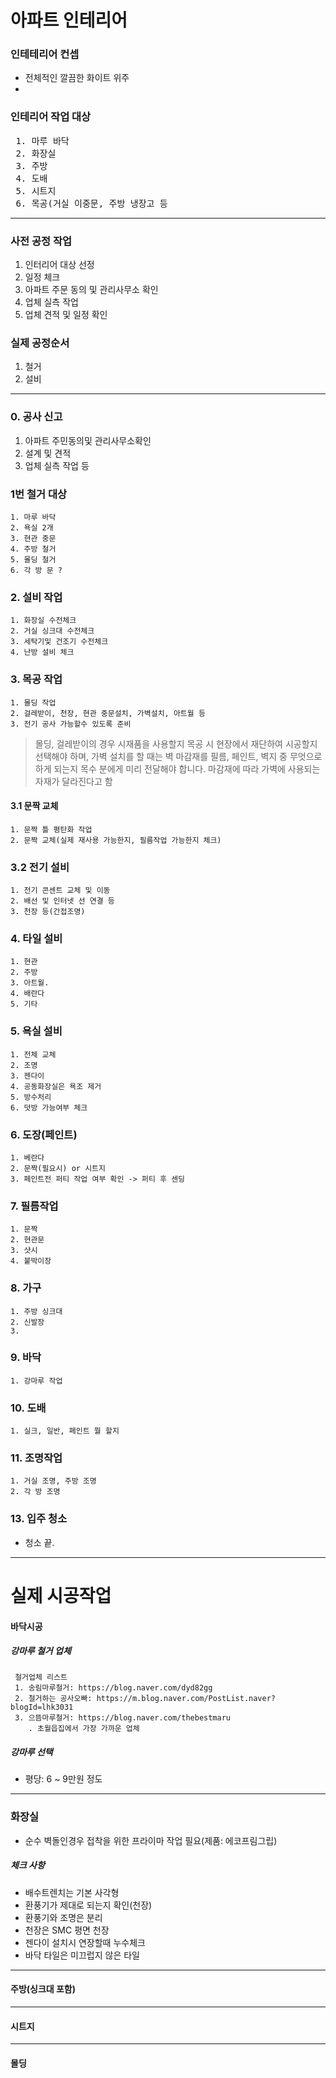 # 아파트 인테리어
### 인테테리어 컨셉
* 전체적인 깔끔한 화이트 위주
* 

### 인테리어 작업 대상
<PRE>
 1. 마루 바닥
 2. 화장실
 3. 주방
 4. 도배
 5. 시트지
 6. 목공(거실 이중문, 주방 냉장고 등
</PRE>

-----
### 사전 공정 작업
1. 인터리어 대상 선정
2. 일정 체크
3. 아파트 주문 동의 및 관리사무소 확인
4. 업체 실측 작업
5. 업체 견적 및 일정 확인

### 실제 공정순서

1. 철거
2. 설비


--------
### 0. 공사 신고
1. 아파트 주민동의및 관리사무소확인
2. 설계 및 견적 
3. 업체 실측 작업 등

### 1번 철거 대상
```
1. 마루 바닥
2. 욕실 2개
3. 현관 중문
4. 주방 철거
5. 몰딩 철거
6. 각 방 문 ?
```

### 2. 설비 작업
```
1. 화장실 수전체크
2. 거실 싱크대 수전체크
3. 세탁기및 건조기 수전체크
4. 난방 설비 체크

```

### 3. 목공 작업
```
1. 몰딩 작업
2. 걸레받이, 천장, 현관 중문설치, 가벽설치, 아트월 등
3. 전기 공사 가능할수 있도록 준비
```
> 몰딩, 걸레받이의 경우 시재품을 사용할지 목공 시 현장에서 재단하여 시공할지 선택해야 하며, 
> 가벽 설치를 할 때는 벽 마감재를 필름, 페인트, 벽지 중 무엇으로 하게 되는지 목수 분에게 미리 전달해야 합니다.
>  마감재에 따라 가벽에 사용되는 자재가 달라진다고 함

#### 3.1 문짝 교체
```
1. 문짝 틀 평탄화 작업
2. 문짝 교체(실제 재사용 가능한지, 필름작업 가능한지 체크)
```

### 3.2 전기 설비
```
1. 전기 콘센트 교체 및 이동
2. 배선 및 인터넷 선 연결 등
3. 천장 등(간접조명)
```

### 4. 타일 설비
```
1. 현관
2. 주방
3. 아트월.
4. 배란다
5. 기타
```

### 5. 욕실 설비
```
1. 전체 교체
2. 조명
3. 젠다이
4. 공동화장실은 욕조 제거
5. 방수처리
6. 덧방 가능여부 체크
```

### 6. 도장(페인트)
```
1. 베란다
2. 문짝(필요시) or 시트지
3. 페인트전 퍼티 작업 여부 확인 -> 퍼티 후 센딩
```

### 7. 필름작업
```
1. 문짝 
2. 현관문
3. 샷시
4. 붙박이장
```
### 8. 가구
```
1. 주방 싱크대
2. 신발장
3. 
```

### 9. 바닥
```
1. 강마루 작업
```

### 10. 도배
```
1. 실크, 일반, 페인트 뭘 할지
```

### 11. 조명작업
```
1. 거실 조명, 주방 조명
2. 각 방 조명
```

### 13. 입주 청소
* 청소 끝.

-------- 

# 실제 시공작업

#### 바닥시공
##### 강마루 철거 업체
```
 철거업체 리스트
 1. 송림마루철거: https://blog.naver.com/dyd82gg
 2. 철거하는 공사오빠: https://m.blog.naver.com/PostList.naver?blogId=lhk3031
 3. 으뜸마루철거: https://blog.naver.com/thebestmaru
    . 초월읍집에서 가장 가까운 업체
```
##### 강마루 선택
* 평당: 6 ~ 9만원 정도
--------




### 화장실
* 순수 벽돌인경우 접착을 위한 프라이마 작업 필요(제품: 에코프림그립)


##### 체크 사항
* 배수트렌치는 기본 사각형
* 환풍기가 제대로 되는지 확인(천장)
* 환풍기와 조명은 분리
* 천장은 SMC 평면 천장
* 젠다이 설치시 연장할때 누수체크
* 바닥 타일은 미끄럽지 않은 타일

---------------

#### 주방(싱크대 포함)

--------

#### 시트지

--------

#### 몰딩
